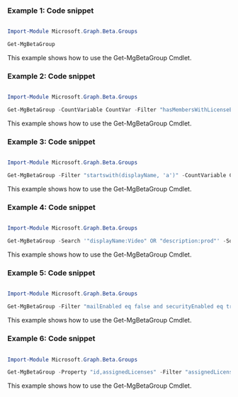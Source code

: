 ### Example 1: Code snippet

```powershell

Import-Module Microsoft.Graph.Beta.Groups

Get-MgBetaGroup

```
This example shows how to use the Get-MgBetaGroup Cmdlet.

### Example 2: Code snippet

```powershell

Import-Module Microsoft.Graph.Beta.Groups

Get-MgBetaGroup -CountVariable CountVar -Filter "hasMembersWithLicenseErrors eq true" -Property "id,displayName"  -ConsistencyLevel eventual 


```
This example shows how to use the Get-MgBetaGroup Cmdlet.

### Example 3: Code snippet

```powershell

Import-Module Microsoft.Graph.Beta.Groups

Get-MgBetaGroup -Filter "startswith(displayName, 'a')" -CountVariable CountVar -Top 1 -Sort "displayName"  -ConsistencyLevel eventual 


```
This example shows how to use the Get-MgBetaGroup Cmdlet.

### Example 4: Code snippet

```powershell

Import-Module Microsoft.Graph.Beta.Groups

Get-MgBetaGroup -Search '"displayName:Video" OR "description:prod"' -Sort "displayName" -CountVariable CountVar  -ConsistencyLevel eventual 


```
This example shows how to use the Get-MgBetaGroup Cmdlet.

### Example 5: Code snippet

```powershell

Import-Module Microsoft.Graph.Beta.Groups

Get-MgBetaGroup -Filter "mailEnabled eq false and securityEnabled eq true and NOT(groupTypes/any(s:s eq 'Unified')) and membershipRuleProcessingState eq 'On'" -CountVariable CountVar -Property "id,membershipRule,membershipRuleProcessingState" 

```
This example shows how to use the Get-MgBetaGroup Cmdlet.

### Example 6: Code snippet

```powershell

Import-Module Microsoft.Graph.Beta.Groups

Get-MgBetaGroup -Property "id,assignedLicenses" -Filter "assignedLicenses/any()" -ExpandProperty "members(`$select=id,displayName)" 

```
This example shows how to use the Get-MgBetaGroup Cmdlet.

